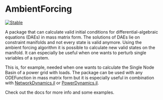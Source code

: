 # AmbientForcing

[![Stable](https://img.shields.io/badge/docs-stable-blue.svg)](https://anbue63.github.io/AmbientForcing.jl/dev)

A package that can calculate valid initial conditions for differential-algebraic equations (DAEs) in mass matrix form.
The solutions of DAEs lie on constraint manifolds and not every state is valid anymore. Using the ambient forcing algorithm it is possible to calculate new valid states on the manifold.
It can especially be useful when one wants to perturb single variables of a system. 

This is, for example, needed when one wants to calculate the Single Node Basin of a power grid with loads.
The package can be used with any ODEFunction in mass matrix form but it is especially useful in combination with [NetworkDynamics.jl](https://github.com/PIK-ICoN/NetworkDynamics.jl) or [PowerDynamics.jl](https://github.com/JuliaEnergy/PowerDynamics.jl).

Check out the docs for more info and some examples.
